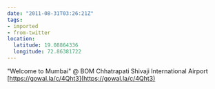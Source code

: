 ```yaml
---
date: "2011-08-31T03:26:21Z"
tags:
- imported
- from-twitter
location:
  latitude: 19.08864336
  longitude: 72.86381722
---
```

"Welcome to Mumbai" @ BOM Chhatrapati Shivaji International Airport [https://gowal.la/c/4Qht3](https://gowal.la/c/4Qht3)
